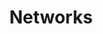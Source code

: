 ---
title: Networks
excerpt: ''
deprecated: false
hidden: false
metadata:
  title: ''
  description: ''
  robots: index
next:
  description: ''
---